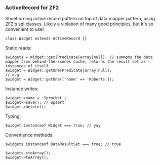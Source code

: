 ### ActiveRecord for ZF2

Shoehorning active record pattern on top of data mapper pattern, using ZF2's sql classes.
Likely a violation of many good principles, but it's so convenient to use! 

 
    class Widget extends ActiveRecord {}

Static reads:

    $widgets = Widget::get(Predicate|array|null); // summons the data mapper from behind-the-scenes cache, returns the result set as instances of itself
    $widget = Widget::getOne(Predicate|array|null);
    // e.g.
    $widget = Widget::getOne(['name' => 'Roberts']);

Instance writes:

    $widget->name = 'Sprocket';
    $widget->save(); // upsert
    $widget->delete();
    
Typing:
    
    $widget instanceof Widget === true; // yay
    
Convenience methods:

    $widgets instanceof DataResultSet === true; // true
    
    $widgets->toArray();
    $widget->toArray();
